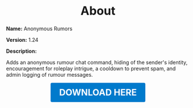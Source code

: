 <h1 style="text-align:center; font-size:2rem; font-weight:bold;">About</h1>

**Name:**
Anonymous Rumors

**Version:**
1.24

**Description:**

Adds an anonymous rumour chat command, hiding of the sender's identity, encouragement for roleplay intrigue, a cooldown to prevent spam, and admin logging of rumour messages.




<p align="center"><a href="https://github.com/LiliaFramework/Modules/raw/refs/heads/gh-pages/rumour.zip" style="display:inline-block;padding:12px 24px;font-size:1.5rem;font-weight:bold;text-decoration:none;color:#fff;background-color:var(--md-primary-fg-color,#007acc);border-radius:4px;">DOWNLOAD HERE</a></p>